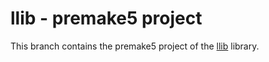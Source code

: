 # llib - premake5 project

This branch contains the premake5 project of the [llib](https://github.com/landiluigi746/llib) library.